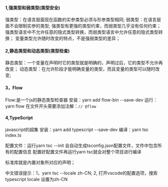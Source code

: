 #### 1,强类型和弱类型(类型安全)
强类型：在语言层面现在函数的实参类型必须与形参类型相同;
弱类型：在语言层面不会限制实参的类型;
强类型有更强的类型约束，而弱类型几乎没有任何约束；
强类型语言中不允许任意的隐式类型转换，而弱类型语言中允许任意的隐式类型转换；
变量类型允许随时改变的特点，不是强弱类型的差异；

#### 2,静态类型和动态类型(类型检查)
静态类型：一个变量在声明时它的类型就是明确的，声明过后，它的类型不允许再改变；
动态类型：在允许阶段才能明确变量的类型，而且变量的类型可以随时改变;

#### 3，Flow
Flow:是一个js的静态类型检查器
安装：yarn add flow-bin --save-dev
运行：yarn flow
在文件开头需要添加注解：`// @flow`

#### 4,TypeScript
javascript的超集
安装：yarn add typescript --save-dev
编译：yarn tsc index.ts

配置文件：运行yarn tsc --init 会自动生成tsconfig.json配置文件，文件中包含所有的配置信息
配置好配置文件再运行yarn tsc就会对整个项目进行编译

标准库就是内置对象所对应的声明；

中文错误提示：1，yarn tsc --locale zh-CN;
2, 打开vscode的配置选项，搜索typescript locale  设置为zh-CN